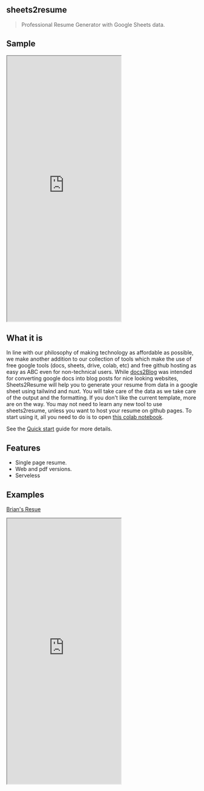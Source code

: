 ## sheets2resume

> Professional Resume Generator with Google Sheets data.

## Sample
<div>
  <iframe id="inlineFrameExample"
      title="Inline Frame Example"
      width="300"
      height="700"
      src="https://surgbc.github.io/vue-resume">
  </iframe>
</div>

## What it is

In line with our philosophy of making technology as affordable as possible, we make another addition to our collection of tools which make the use of free google tools (docs, sheets, drive, colab, etc) and free github hosting as easy as ABC even for non-technical users. While [docs2Blog](https://csymapp.github.io/docs2blog) was intended for converting google docs into blog posts for nice looking websites, Sheets2Resume will help you to generate your resume from data in a google sheet using tailwind and nuxt. You will take care of the data as we take care of the output and the formatting. If you don't like the current template, more are on the way. You may not need to learn any new tool to use sheets2resume, unless you want to host your resume on github pages. To start using it, all you need to do is to open [this colab notebook](https://colab.research.google.com/github/adventHymnals/resources/blob/master/Sheets2Resume.ipynb).

See the [Quick start](quickstart.md) guide for more details.

## Features

- Single page resume.
- Web and pdf versions.
- Serveless

## Examples

[Brian's Resue](https://surgbc.github.io/vue-resume)

<div>
  <iframe id="inlineFrameExample"
      title="Inline Frame Example"
      width="300"
      height="700"
      src="https://surgbc.github.io/vue-resume">
  </iframe>
</div>
